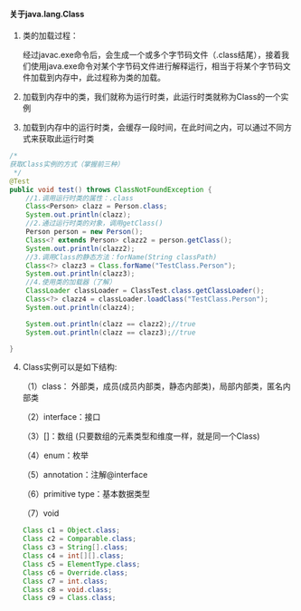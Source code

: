 #### 关于java.lang.Class

1. 类的加载过程：

   经过javac.exe命令后，会生成一个或多个字节码文件（.class结尾），接着我们使用java.exe命令对某个字节码文件进行解释运行，相当于将某个字节码文件加载到内存中，此过程称为类的加载。

2. 加载到内存中的类，我们就称为运行时类，此运行时类就称为Class的一个实例

3. 加载到内存中的运行时类，会缓存一段时间，在此时间之内，可以通过不同方式来获取此运行时类

```Java
/*
获取Class实例的方式（掌握前三种）
 */
@Test
public void test() throws ClassNotFoundException {
    //1.调用运行时类的属性：.class
    Class<Person> clazz = Person.class;
    System.out.println(clazz);
    //2.通过运行时类的对象，调用getClass()
    Person person = new Person();
    Class<? extends Person> clazz2 = person.getClass();
    System.out.println(clazz2);
    //3.调用Class的静态方法：forName(String classPath)
    Class<?> clazz3 = Class.forName("TestClass.Person");
    System.out.println(clazz3);
	//4.使用类的加载器（了解）
    ClassLoader classLoader = ClassTest.class.getClassLoader();
    Class<?> clazz4 = classLoader.loadClass("TestClass.Person");
    System.out.println(clazz4);

    System.out.println(clazz == clazz2);//true
    System.out.println(clazz == clazz3);//true

}
```

4. Class实例可以是如下结构:

   （1）class： 外部类，成员(成员内部类，静态内部类)，局部内部类，匿名内部类 

   （2）interface：接口 

   （3）[]：数组 (只要数组的元素类型和维度一样，就是同一个Class)

   （4）enum：枚举 

   （5）annotation：注解@interface 

   （6）primitive type：基本数据类型 

   （7）void

   ```java
   Class c1 = Object.class;
   Class c2 = Comparable.class;
   Class c3 = String[].class;
   Class c4 = int[][].class;
   Class c5 = ElementType.class;
   Class c6 = Override.class;
   Class c7 = int.class;
   Class c8 = void.class;
   Class c9 = Class.class;
   
   ```

   